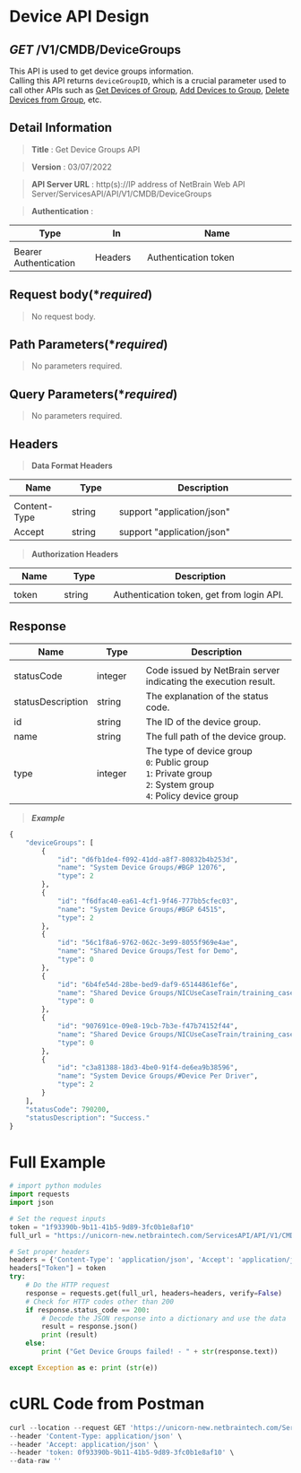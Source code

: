 
# Device API Design

## ***GET*** /V1/CMDB/DeviceGroups
This API is used to get device groups information. <br>
Calling this API returns `deviceGroupID`, which is a crucial parameter used to call other APIs such as [Get Devices of Group](https://github.com/NetBrainAPI/NetBrain-REST-API-R12.1/blob/main/REST%20APIs%20Documentation/Device%20Group%20Management/Get%20Devices%20of%20Group.md), [Add Devices to Group](https://github.com/NetBrainAPI/NetBrain-REST-API-R12.1/blob/main/REST%20APIs%20Documentation/Device%20Group%20Management/Add%20Devices%20to%20Group.md), [Delete Devices from Group](https://github.com/NetBrainAPI/NetBrain-REST-API-R12.1/blob/main/REST%20APIs%20Documentation/Device%20Group%20Management/Delete%20Devices%20from%20Group.md), etc.
## Detail Information

> **Title** : Get Device Groups API<br>

> **Version** : 03/07/2022

> **API Server URL** : http(s)://IP address of NetBrain Web API Server/ServicesAPI/API/V1/CMDB/DeviceGroups

> **Authentication** : 

|**Type**|**In**|**Name**|
|------|------|------|
|<img width=100/>|<img width=100/>|<img width=500/>|
|Bearer Authentication| Headers | Authentication token | 

## Request body(****required***)

> No request body.

## Path Parameters(****required***)

> No parameters required.

## Query Parameters(****required***)

> No parameters required.

## Headers

> **Data Format Headers**

|**Name**|**Type**|**Description**|
|------|------|------|
|<img width=100/>|<img width=100/>|<img width=500/>|
| Content-Type | string  | support "application/json" |
| Accept | string  | support "application/json" |

> **Authorization Headers**

|**Name**|**Type**|**Description**|
|------|------|------|
|<img width=100/>|<img width=100/>|<img width=500/>|
| token | string  | Authentication token, get from login API. |


## Response

|**Name**|**Type**|**Description**|
|------|------|------|
|<img width=100/>|<img width=100/>|<img width=500/>|
|statusCode| integer | Code issued by NetBrain server indicating the execution result.  |
|statusDescription| string | The explanation of the status code. |
|id| string | The ID of the device group. |
|name| string | The full path of the device group. |
|type | integer | The type of device group<br>`0`: Public group<br>`1`: Private group<br>`2`: System group<br>`4`: Policy device group|

> ***Example***
```python
{
    "deviceGroups": [
        {
            "id": "d6fb1de4-f092-41dd-a8f7-80832b4b253d",
            "name": "System Device Groups/#BGP 12076",
            "type": 2
        },
        {
            "id": "f6dfac40-ea61-4cf1-9f46-777bb5cfec03",
            "name": "System Device Groups/#BGP 64515",
            "type": 2
        },
        {
            "id": "56c1f8a6-9762-062c-3e99-8055f969e4ae",
            "name": "Shared Device Groups/Test for Demo",
            "type": 0
        },
        {
            "id": "6b4fe54d-28be-bed9-daf9-65144861ef6e",
            "name": "Shared Device Groups/NICUseCaseTrain/training_case2_check_ospf_neighbor_interface_cost_mismatch",
            "type": 0
        },
        {
            "id": "907691ce-09e8-19cb-7b3e-f47b74152f44",
            "name": "Shared Device Groups/NICUseCaseTrain/training_case3_check_ibgp_reflector_and_clients_connectivity",
            "type": 0
        },
        {
            "id": "c3a81388-18d3-4be0-91f4-de6ea9b38596",
            "name": "System Device Groups/#Device Per Driver",
            "type": 2
        }
    ],
    "statusCode": 790200,
    "statusDescription": "Success."
}
```
# Full Example
```python
# import python modules 
import requests
import json

# Set the request inputs
token = "1f93390b-9b11-41b5-9d89-3fc0b1e8af10"
full_url = "https://unicorn-new.netbraintech.com/ServicesAPI/API/V1/CMDB/DeviceGroups"

# Set proper headers
headers = {'Content-Type': 'application/json', 'Accept': 'application/json'}
headers["Token"] = token
try:
    # Do the HTTP request
    response = requests.get(full_url, headers=headers, verify=False)
    # Check for HTTP codes other than 200
    if response.status_code == 200:
        # Decode the JSON response into a dictionary and use the data
        result = response.json()
        print (result)
    else:
        print ("Get Device Groups failed! - " + str(response.text))

except Exception as e: print (str(e))
```

# cURL Code from Postman
```python
curl --location --request GET 'https://unicorn-new.netbraintech.com/ServicesAPI/API/V1/CMDB/DeviceGroups' \
--header 'Content-Type: application/json' \
--header 'Accept: application/json' \
--header 'token: 0f93390b-9b11-41b5-9d89-3fc0b1e8af10' \
--data-raw ''
```


